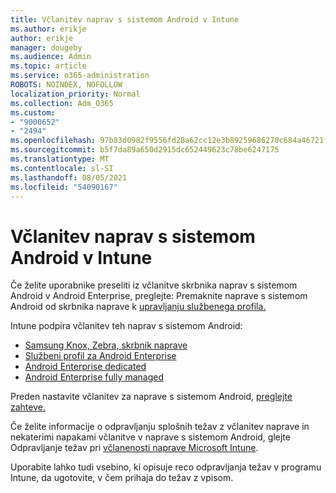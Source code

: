 ```yaml
---
title: Včlanitev naprav s sistemom Android v Intune
ms.author: erikje
author: erikje
manager: dougeby
ms.audience: Admin
ms.topic: article
ms.service: o365-administration
ROBOTS: NOINDEX, NOFOLLOW
localization_priority: Normal
ms.collection: Adm_O365
ms.custom:
- "9000652"
- "2494"
ms.openlocfilehash: 97b83d0982f9556fd28a62cc12e3b89259686270c684a46721f0ef3d683e5ae6
ms.sourcegitcommit: b5f7da89a650d2915dc652449623c78be6247175
ms.translationtype: MT
ms.contentlocale: sl-SI
ms.lasthandoff: 08/05/2021
ms.locfileid: "54090167"
---
```

# <a name="enrolling-android-devices-into-intune"></a>Včlanitev naprav s sistemom Android v Intune

Če želite uporabnike preseliti iz včlanitve skrbnika naprav s sistemom Android v Android Enterprise, preglejte: Premaknite naprave s sistemom Android od skrbnika naprave k [upravljanju službenega profila.](https://docs.microsoft.com/mem/intune/enrollment/android-move-device-admin-work-profile)

Intune podpira včlanitev teh naprav s sistemom Android:  

- [Samsung Knox, Zebra, skrbnik naprave](https://docs.microsoft.com/mem/intune/enrollment/android-enroll-device-administrator)
- [Službeni profil za Android Enterprise](https://docs.microsoft.com/mem/intune/enrollment/android-enterprise-overview)
- [Android Enterprise dedicated](https://docs.microsoft.com/mem/intune/enrollment/android-dedicated-devices-fully-managed-enroll)
- [Android Enterprise fully managed](https://docs.microsoft.com/mem/intune/enrollment/android-fully-managed-enroll)

Preden nastavite včlanitev za naprave s sistemom Android, [preglejte zahteve.](https://docs.microsoft.com/intune/enrollment/android-enroll)  

Če želite informacije o odpravljanju splošnih težav z včlanitev naprave in nekaterimi napakami včlanitve v naprave s sistemom Android, glejte Odpravljanje težav pri [včlanenosti naprave Microsoft Intune](https://docs.microsoft.com/mem/intune/enrollment/troubleshoot-android-enrollment).

Uporabite lahko tudi vsebino, ki opisuje reco odpravljanja težav v programu Intune, da ugotovite, v čem prihaja do težav z vpisom.
